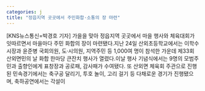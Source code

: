 ```yaml
---
categories: j
title: "정읍지역 곳곳에서 주민화합·소통의 장 마련"
---
```

[KNS뉴스통신=박경호 기자] 가을을 맞아 정읍지역 곳곳에서 마을 행사와 체육대회가 잇따르면서 마을마다 주민 화합의 장이 마련됐다.지난 24일 산외초등학교에서는 이학수 시장과 윤준병 국회의원, 도·시의원, 지역주민 등 1,000여 명이 참석한 가운데 제33회 산외면민의 날 화합 한마당 큰잔치 행사가 열렸다.이날 행사 기념식에서는 9명의 모범주민과 출향인에게 표창장과 공로패, 감사패가 수여됐다. 또 산외면 체육회 주관으로 진행된 민속경기에서는 축구공 달리기, 투호 놀이, 고리 걸기 등 다채로운 경기가 진행됐으며, 축하공연에서는 각설이